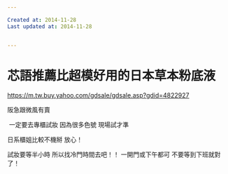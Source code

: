 ```yaml
---

Created at: 2014-11-28
Last updated at: 2014-11-28


---
```


# 芯語推薦比超模好用的日本草本粉底液


https://m.tw.buy.yahoo.com/gdsale/gdsale.asp?gdid=4822927

阪急跟微風有賣

 一定要去專櫃試妝
因為很多色號
現場試才準

日系櫃姐比較不機掰
放心！

試妝要等半小時
所以找冷門時間去吧！！
一開門或下午都可
不要等到下班就對了！


